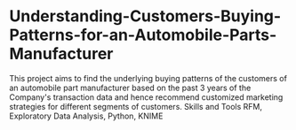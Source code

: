 # Understanding-Customers-Buying-Patterns-for-an-Automobile-Parts-Manufacturer
This project aims to find the underlying buying patterns of the customers of an automobile part manufacturer based on the past 3 years of the Company's transaction data and hence recommend customized marketing strategies for different segments of customers.  Skills and Tools  RFM, Exploratory Data Analysis, Python, KNIME
